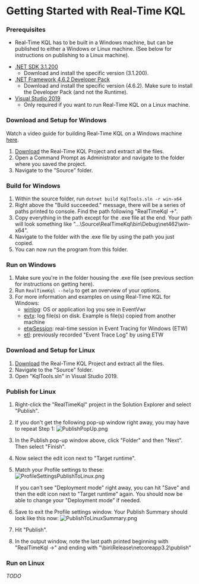 # Getting Started with Real-Time KQL

### Prerequisites

* Real-Time KQL has to be built in a Windows machine, but can be published to either a Windows or Linux machine. (See below for instructions on publishing to a Linux machine).

- [.NET SDK 3.1.200](https://dotnet.microsoft.com/download/dotnet-core/3.1#sdk-3.1.200)
  - Download and install the specific version (3.1.200).
- [.NET Framework 4.6.2 Developer Pack](https://dotnet.microsoft.com/download/dotnet-framework/net462)
  - Download and install the specific version (4.6.2). Make sure to install the Developer Pack (and not the Runtime).
- [Visual Studio 2019](https://visualstudio.microsoft.com/downloads/)
  - Only required if you want to run Real-Time KQL on a Linux machine.

### Download and Setup for Windows

Watch a video guide for building Real-Time KQL on a Windows machine [here](https://youtu.be/_7K398SXf5A).

1. [Download](https://github.com/microsoft/KqlTools/archive/master.zip) the Real-Time KQL Project and extract all the files.
2. Open a Command Prompt as Administrator and navigate to the folder where you saved the project.
3. Navigate to the "Source" folder.

### Build for Windows
1. Within the source folder, run `dotnet build KqlTools.sln -r win-x64 `
2. Right above the "Build succeeded." message, there will be a series of paths printed to console. Find the path following "RealTimeKql ->".
3. Copy everything in the path except for the .exe file at the end. Your path will look something like "...\Source\RealTimeKql\bin\Debug\net462\win-x64\".
4. Navigate to the folder with the .exe file by using the path you just copied.
5. You can now run the program from this folder.

### Run on Windows

1. Make sure you're in the folder housing the .exe file (see previous section for instructions on getting here).
2. Run `RealTimeKql --help` to get an overview of your options.
3. For more information and examples on using Real-Time KQL for Windows:
   - [winlog](Winlog.md): OS or application log you see in EventVwr
   - [evtx](Evtx.md): log file(s) on disk. Example is file(s) copied from another machine
   - [etwSession](EtwSession.md): real-time session in Event Tracing for Windows (ETW)
   - [etl](Etl.md): previously recorded "Event Trace Log" by using ETW

### Download and Setup for Linux

1. [Download](https://github.com/microsoft/KqlTools/archive/master.zip) the Real-Time KQL Project and extract all the files.
2. Navigate to the "Source" folder.
3. Open "KqlTools.sln" in Visual Studio 2019.

### Publish for Linux

1. Right-click the "RealTimeKql" project in the Solution Explorer and select "Publish".

2. If you don't get the following pop-up window right away, you may have to repeat Step 1:
   ![PublishPopUp.png](PublishPopUp.png)

3. In the Publish pop-up window above, click "Folder" and then "Next". Then select "Finish".

4. Now select the edit icon next to "Target runtime". 

5. Match your Profile settings to these:
   ![ProfileSettingsPublishToLinux.png](ProfileSettingsPublishToLinux.png)

   If you can't see "Deployment mode" right away, you can hit "Save" and then the edit icon next to "Target runtime" again. You should now be able to change your "Deployment mode" if needed.

6. Save to exit the Profile settings window. Your Publish Summary should look like this now:
   ![PublishToLinuxSummary.png](PublishToLinuxSummary.png)

4. Hit "Publish".
5. In the output window, note the last path printed beginning with "RealTimeKql ->" and ending with "\bin\Release\netcoreapp3.2\publish"

### Run on Linux

*TODO*